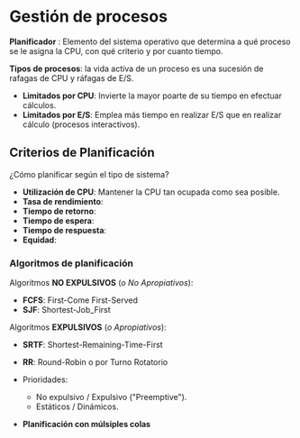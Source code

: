 # Gestión de procesos

**Planificador** : Elemento del sistema operativo que determina a qué proceso se le asigna la CPU, con qué criterio y por cuanto tiempo.

**Tipos de procesos**: la vida activa de un proceso es una sucesión de rafagas de CPU y ráfagas de E/S.
* **Limitados por CPU**: Invierte la mayor poarte de su tiempo en efectuar cálculos.
* **Limitados por E/S**: Emplea más tiempo en realizar E/S que en realizar cálculo (procesos interactivos).

## Criterios de Planificación
¿Cómo planificar según el tipo de sistema?
* **Utilización de CPU**: Mantener la CPU tan ocupada como sea posible.
* **Tasa de rendimiento**:
* **Tiempo de retorno**:
* **Tiempo de espera**:
* **Tiempo de respuesta**:
* **Equidad**:


### Algoritmos de planificación
Algoritmos **NO EXPULSIVOS** (*o No Apropiativos*):
* **FCFS**: First-Come First-Served
* **SJF**: Shortest-Job_First

Algoritmos **EXPULSIVOS** (*o Apropiativos*):
* **SRTF**: Shortest-Remaining-Time-First
* **RR**: Round-Robin o por Turno Rotatorio

* Prioridades:
    * No expulsivo / Expulsivo ("Preemptive").
    * Estáticos / Dinámicos.

* **Planificación con múlsiples colas**